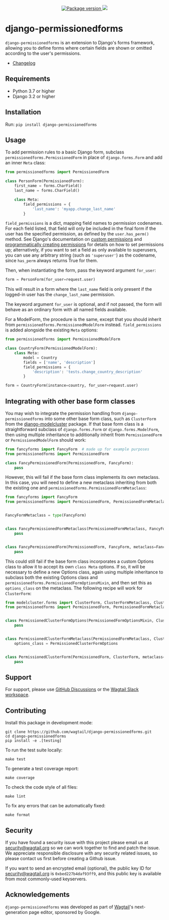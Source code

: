 <p align="center">
<a href="https://pypi.org/project/django-permissionedforms/">
    <img src="https://badge.fury.io/py/django-permissionedforms.svg" alt="Package version">
</a>
<a href="https://opensource.org/licenses/BSD-3-Clause">
    <img src="https://img.shields.io/badge/license-BSD-blue.svg"/>
</a>
</p>

django-permissionedforms
========================

`django-permissionedforms` is an extension to Django's forms framework, allowing you to define forms where certain fields are shown or omitted according to the user's permissions.

* [Changelog](https://github.com/wagtail/django-permissionedforms/blob/main/CHANGELOG.md)


Requirements
------------

* Python 3.7 or higher
* Django 3.2 or higher


Installation
------------

Run: `pip install django-permissionedforms`


Usage
-----

To add permission rules to a basic Django form, subclass `permissionedforms.PermissionedForm` in place of `django.forms.Form` and add an inner `Meta` class:

```python
from permissionedforms import PermissionedForm

class PersonForm(PermissionedForm):
    first_name = forms.CharField()
    last_name = forms.CharField()

    class Meta:
        field_permissions = {
            'last_name': 'myapp.change_last_name'
        }
```

`field_permissions` is a dict, mapping field names to permission codenames. For each field listed, that field will only be included in the final form if the user has the specified permission, as defined by the `user.has_perm()` method. See Django's documentation on [custom permissions](https://docs.djangoproject.com/en/stable/topics/auth/customizing/#custom-permissions) and [programmatically creating permissions](https://docs.djangoproject.com/en/4.0/topics/auth/default/#programmatically-creating-permissions) for details on how to set permissions up; alternatively, if you want to set a field as only available to superusers, you can use any arbitrary string (such as `'superuser'`) as the codename, since `has_perm` always returns True for them.

Then, when instantiating the form, pass the keyword argument `for_user`:

```python
form = PersonForm(for_user=request.user)
```

This will result in a form where the `last_name` field is only present if the logged-in user has the `change_last_name` permission.

The keyword argument `for_user` is optional, and if not passed, the form will behave as an ordinary form with all named fields available.

For a ModelForm, the procedure is the same, except that you should inherit from `permissionedforms.PermissionedModelForm` instead. `field_permissions` is added alongside the existing `Meta` options:

```python
from permissionedforms import PermissionedModelForm

class CountryForm(PermissionedModelForm):
    class Meta:
        model = Country
        fields = ['name', 'description']
        field_permissions = {
            'description': 'tests.change_country_description'
        }

form = CountryForm(instance=country, for_user=request.user)
```


Integrating with other base form classes
----------------------------------------

You may wish to integrate the permission handling from `django-permissionedforms` into some other base form class, such as `ClusterForm` from the [django-modelcluster](https://github.com/wagtail/django-modelcluster) package. If that base form class is a straightforward subclass of `django.forms.Form` or `django.forms.ModelForm`, then using multiple inheritance to additionally inherit from `PermissionedForm` or `PermissionedModelForm` should work:

```python
from fancyforms import FancyForm  # made up for example purposes
from permissionedforms import PermissionedForm

class FancyPermissionedForm(PermissionedForm, FancyForm):
    pass
```

However, this will fail if the base form class implements its own metaclass. In this case, you will need to define a new metaclass inheriting from both the existing one and `permissionedforms.PermissionedFormMetaclass`:

```python
from fancyforms import FancyForm
from permissionedforms import PermissionedForm, PermissionedFormMetaclass


FancyFormMetaclass = type(FancyForm)


class FancyPermissionedFormMetaclass(PermissionedFormMetaclass, FancyFormMetaclass):
    pass


class FancyPermissionedForm(PermissionedForm, FancyForm, metaclass=FancyPermissionedFormMetaclass):
    pass
```

This could still fail if the base form class incorporates a custom Options class to allow it to accept its own `class Meta` options. If so, it will be necessary to define a new Options class, again using multiple inheritance to subclass both the existing Options class and `permissionedforms.PermissionedFormOptionsMixin`, and then set this as `options_class` on the metaclass. The following recipe will work for `ClusterForm`:

```python
from modelcluster.forms import ClusterForm, ClusterFormMetaclass, ClusterFormOptions
from permissionedforms import PermissionedForm, PermissionedFormMetaclass, PermissionedFormOptionsMixin


class PermissionedClusterFormOptions(PermissionedFormOptionsMixin, ClusterFormOptions):
    pass


class PermissionedClusterFormMetaclass(PermissionedFormMetaclass, ClusterFormMetaclass):
    options_class = PermissionedClusterFormOptions


class PermissionedClusterForm(PermissionedForm, ClusterForm, metaclass=PermissionedClusterFormMetaclass):
    pass
```


Support
-------

For support, please use [GitHub Discussions](https://github.com/wagtail/django-permissionedforms/discussions) or the [Wagtail Slack workspace](https://github.com/wagtail/wagtail/wiki/Slack).


Contributing
------------

Install this package in development mode:

```shell
git clone https://github.com/wagtail/django-permissionedforms.git
cd django-permissionedforms
pip install -e .[testing]
```

To run the test suite locally:

```shell
make test
```

To generate a test coverage report:

```shell
make coverage
```

To check the code style of all files:

```shell
make lint
```

To fix any errors that can be automatically fixed:

```shell
make format
```

Security
--------
If you have found a security issue with this project please email us at [security@wagtail.org](mailto:security@wagtail.org) so we can work together to find and patch the issue. We appreciate responsible disclosure with any security related issues, so please contact us first before creating a Github issue.

If you want to send an encrypted email (optional), the public key ID for security@wagtail.org is `0xbed227b4daf93ff9`, and this public key is available from most commonly-used keyservers.


Acknowledgements
----------------

`django-permissionedforms` was developed as part of [Wagtail](https://wagtail.org/)'s next-generation page editor, sponsored by Google.
